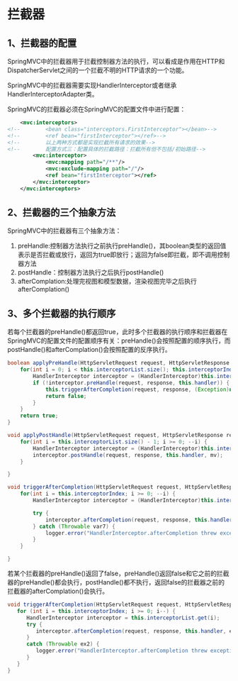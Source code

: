 #  拦截器

##  1、拦截器的配置

SpringMVC中的拦截器用于拦截控制器方法的执行，可以看成是作用在HTTP和DispatcherServlet之间的一个拦截不明的HTTP请求的一个功能。

SpringMVC中的拦截器需要实现HandlerInterceptor或者继承HandlerInterceptorAdapter类。

SpringMVC的拦截器必须在SpringMVC的配置文件中进行配置：

```xml
    <mvc:interceptors>
<!--        <bean class="interceptors.FirstInterceptor"></bean>-->
<!--        <ref bean="firstInterceptor"></ref>-->
<!--        以上两种方式都是实现拦截所有请求的效果-->
<!--        配置方式三：配置具体的拦截路径：拦截所有但不包括/初始路径-->
        <mvc:interceptor>
            <mvc:mapping path="/**"/>
            <mvc:exclude-mapping path="/"/>
            <ref bean="firstInterceptor"></ref>
        </mvc:interceptor>
    </mvc:interceptors>
```

## 2、拦截器的三个抽象方法

SpringMVC中的拦截器有三个抽象方法：

1. preHandle:控制器方法执行之前执行preHandle()，其boolean类型的返回值表示是否拦截或放行，返回为true即放行；返回为false即拦截，即不调用控制器方法
2. postHandle：控制器方法执行之后执行postHandle()
3. afterComplation:处理完视图和模型数据，渲染视图完毕之后执行afterComplation()

## 3、多个拦截器的执行顺序

若每个拦截器的preHandle()都返回true，此时多个拦截器的执行顺序和拦截器在SpringMVC的配置文件的配置顺序有关：preHandle()会按照配置的顺序执行，而postHandle()和afterComplation()会按照配置的反序执行。

```java
boolean applyPreHandle(HttpServletRequest request, HttpServletResponse response) throws Exception {
    for(int i = 0; i < this.interceptorList.size(); this.interceptorIndex = i++) {
        HandlerInterceptor interceptor = (HandlerInterceptor)this.interceptorList.get(i);
        if (!interceptor.preHandle(request, response, this.handler)) {
            this.triggerAfterCompletion(request, response, (Exception)null);
            return false;
        }
    }
    return true;
}
```

```java
void applyPostHandle(HttpServletRequest request, HttpServletResponse response, @Nullable ModelAndView mv) throws Exception {
    for(int i = this.interceptorList.size() - 1; i >= 0; --i) {
        HandlerInterceptor interceptor = (HandlerInterceptor)this.interceptorList.get(i);
        interceptor.postHandle(request, response, this.handler, mv);
    }

}

void triggerAfterCompletion(HttpServletRequest request, HttpServletResponse response, @Nullable Exception ex) {
    for(int i = this.interceptorIndex; i >= 0; --i) {
        HandlerInterceptor interceptor = (HandlerInterceptor)this.interceptorList.get(i);

        try {
            interceptor.afterCompletion(request, response, this.handler, ex);
        } catch (Throwable var7) {
            logger.error("HandlerInterceptor.afterCompletion threw exception", var7);
        }
    }

}
```

若某个拦截器的preHandle()返回了false，preHandle()返回false和它之前的拦截器的preHandle()都会执行，postHandle()都不执行，返回false的拦截器之前的拦截器的afterComplation()会执行。

```java
void triggerAfterCompletion(HttpServletRequest request, HttpServletResponse response, @Nullable Exception ex) {
   for (int i = this.interceptorIndex; i >= 0; i--) {
      HandlerInterceptor interceptor = this.interceptorList.get(i);
      try {
         interceptor.afterCompletion(request, response, this.handler, ex);
      }
      catch (Throwable ex2) {
         logger.error("HandlerInterceptor.afterCompletion threw exception", ex2);
      }
   }
}
```

